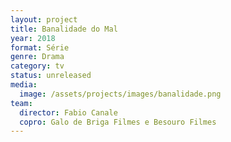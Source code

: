 ```yaml
---
layout: project
title: Banalidade do Mal
year: 2018
format: Série
genre: Drama
category: tv
status: unreleased
media:
  image: /assets/projects/images/banalidade.png
team:
  director: Fabio Canale
  copro: Galo de Briga Filmes e Besouro Filmes
---
```

